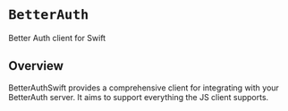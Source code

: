 # ``BetterAuth``

Better Auth client for Swift

## Overview

BetterAuthSwift provides a comprehensive client for integrating with your BetterAuth server. It aims to support everything the JS client supports.
